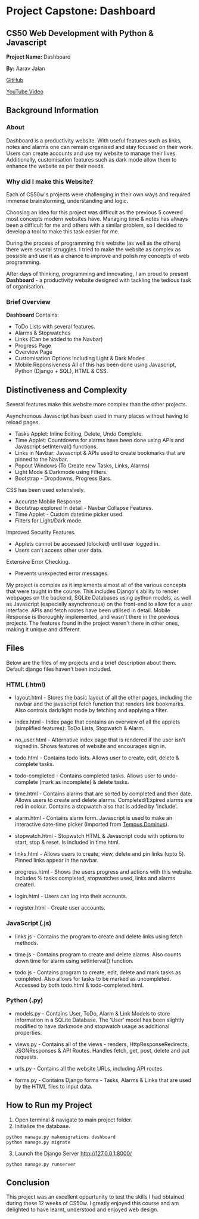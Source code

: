 # Project Capstone: Dashboard
## CS50 Web Development with Python & Javascript

**Project Name:** Dashboard

**By:** Aarav Jalan

[GitHub](http://github.com/AaravJalan)

[YouTube Video](https://www.youtube.com/watch?v=Wny8a105a84)
## Background Information

### About

Dashboard is a productivity website. With useful features such as links, notes and alarms one can remain organised and stay focused on their work. Users can create accounts and use my website to manage their lives. Additionally, customisation features such as dark mode allow them to enhance the website as per their needs.

### Why did I make this Website?

Each of CS50w's projects were challenging in their own ways and required immense brainstorming, understanding and logic.

Choosing an idea for this project was difficult as the previous 5 covered most concepts modern websites have. Managing time & notes has always been a difficult for me and others with a similar problem, so I decided to develop a tool to make this task easier for me.

During the process of programming this website (as well as the others) there were several struggles. I tried to make the website as complex as possible and use it as a chance to improve and polish my concepts of web programming.

After days of thinking, programming and innovating, I am proud to present **Dashboard** - a productivity website designed with tackling the tedious task of organisation.

### Brief Overview

**Dashboard** Contains:
- ToDo Lists with several features.
- Alarms & Stopwatches
- Links (Can be added to the Navbar)
- Progress Page
- Overview Page
- Customisation Options Including Light & Dark Modes
- Mobile Reponsiveness
All of this has been done using Javascript, Python (Django + SQL), HTML & CSS.

## Distinctiveness and Complexity
Several features make this website more complex than the other projects. 

Asynchronous Javascript has been used in many places without having to reload pages.
- Tasks Applet: Inline Editing, Delete, Undo Complete.
- Time Applet: Countdowns for alarms have been done using APIs and Javascript setInterval() functions.
- Links in Navbar: Javascript & APIs used to create bookmarks that are pinned to the Navbar.
- Popout Windows (To Create new Tasks, Links, Alarms)
- Light Mode & Darkmode using Filters.
- Bootstrap - Dropdowns, Progress Bars.

CSS has been used extensively.
- Accurate Mobile Response
- Bootstrap explored in detail - Navbar Collapse Features.
- Time Applet - Custom datetime picker used.
- Filters for Light/Dark mode.

Improved Security Features.
- Applets cannot be accessed (blocked) until user logged in.
- Users can't access other user data.

Extensive Error Checking.
- Prevents unexpected error messages.

My project is complex as it implements almost all of the various concepts that were taught in the course. This includes Django's ability to render webpages on the backend, SQLite Databases using python models, as well as Javascript (especially asynchronous) on the front-end to allow for a user interface. APIs and fetch routes have been utilised in detail. Mobile Response is thoroughly implemented, and wasn't there in the previous projects. The features found in the project weren't there in other ones, making it unique and different. 

## Files
Below are the files of my projects and a brief description about them. Default django files haven't been included.
### HTML (.html)

- layout.html - Stores the basic layout of all the other pages, including the navbar and the javascript fetch function that renders link bookmarks. Also controls dark/light mode by fetching and applying a filter.

- index.html - Index page that contains an overview of all the applets (simplified features): ToDo Lists, Stopwatch & Alarm.

- no_user.html - Alternative index page that is rendered if the user isn't signed in. Shows features of website and encourages sign in.

- todo.html - Contains todo lists. Allows user to create, edit, delete & complete tasks.

- todo-completed - Contains completed tasks. Allows user to undo-complete (mark as incomplete) & delete tasks.

- time.html - Contains alarms that are sorted by completed and then date. Allows users to create and delete alarms. Completed/Expired alarms are red in colour. Contains a stopwatch also that is added by 'include'.

- alarm.html - Contains alarm form. Javascript is used to make an interactive date-time picker (Imported from [Tempus Dominus](https://getdatepicker.com/5-4/)).

- stopwatch.html - Stopwatch HTML & Javascript code with options to start, stop & reset. Is included in time.html.

- links.html - Allows users to create, view, delete and pin links (upto 5). Pinned links appear in the navbar.

- progress.html - Shows the users progress and actions with this website. Includes % tasks completed, stopwatches used, links and alarms created.

- login.html - Users can log into their accounts.

- register.html - Create user accounts.


### JavaScript (.js)

- links.js - Contains the program to create and delete links using fetch methods.

- time.js - Contains program to create and delete alarms. Also counts down time for alarm using setInterval() function.

- todo.js - Contains program to create, edit, delete and mark tasks as completed. Also allows for tasks to be marked as uncompleted. Accessed by both todo.html & todo-completed.html.


### Python (.py)

- models.py - Contains User, ToDo, Alarm & Link Models to store information in a SQLite Database. The 'User' model has been slightly modified to have darkmode and stopwatch usage as additional properties.

- views.py - Contains all of the views - renders, HttpResponseRedirects, JSONResponses & API Routes. Handles fetch, get, post, delete and put requests.

- urls.py - Contains all the website URLs, including API routes.

- forms.py - Contains Django forms - Tasks, Alarms & Links that are used by the HTML files to input data.

## How to Run my Project
1. Open terminal & navigate to main project folder. 
2. Initialize the database.
```
python manage.py makemigrations dashboard
python manage.py migrate
```
3. Launch the Django Server http://127.0.0.1:8000/
```
python manage.py runserver
```
## Conclusion

This project was an excellent oppurtunity to test the skills I had obtained during these 12 weeks of CS50w. I greatly enjoyed this course and am delighted to have learnt, understood and enjoyed web design.